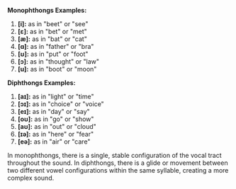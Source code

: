 **Monophthongs Examples:**
1. **[i]:** as in "beet" or "see"
2. **[ɛ]:** as in "bet" or "met"
3. **[æ]:** as in "bat" or "cat"
4. **[ɑ]:** as in "father" or "bra"
5. **[ʊ]:** as in "put" or "foot"
6. **[ɔ]:** as in "thought" or "law"
7. **[u]:** as in "boot" or "moon"

**Diphthongs Examples:**
1. **[aɪ]:** as in "light" or "time"
2. **[ɔɪ]:** as in "choice" or "voice"
3. **[eɪ]:** as in "day" or "say"
4. **[oʊ]:** as in "go" or "show"
5. **[aʊ]:** as in "out" or "cloud"
6. **[ɪə]:** as in "here" or "fear"
7. **[eə]:** as in "air" or "care"

In monophthongs, there is a single, stable configuration of the vocal tract throughout the sound. In diphthongs, there is a glide or movement between two different vowel configurations within the same syllable, creating a more complex sound.